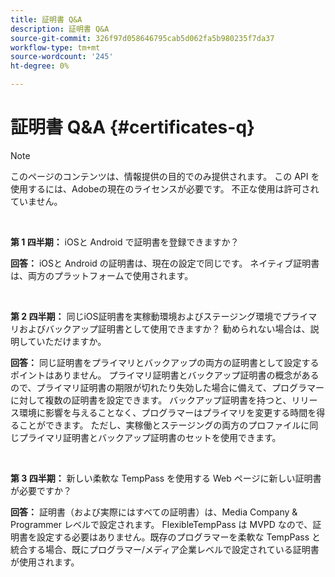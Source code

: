 ```yaml
---
title: 証明書 Q&A
description: 証明書 Q&A
source-git-commit: 326f97d058646795cab5d062fa5b980235f7da37
workflow-type: tm+mt
source-wordcount: '245'
ht-degree: 0%

---
```




# 証明書 Q&amp;A {#certificates-q}

>[!NOTE]
>
>このページのコンテンツは、情報提供の目的でのみ提供されます。 この API を使用するには、Adobeの現在のライセンスが必要です。 不正な使用は許可されていません。

</br>

**第 1 四半期：** iOSと Android で証明書を登録できますか？

**回答：** iOSと Android の証明書は、現在の設定で同じです。 ネイティブ証明書は、両方のプラットフォームで使用されます。

</br>

**第 2 四半期：** 同じiOS証明書を実稼動環境およびステージング環境でプライマリおよびバックアップ証明書として使用できますか？ 勧められない場合は、説明していただけますか。

**回答：** 同じ証明書をプライマリとバックアップの両方の証明書として設定するポイントはありません。 プライマリ証明書とバックアップ証明書の概念があるので、プライマリ証明書の期限が切れたり失効した場合に備えて、プログラマーに対して複数の証明書を設定できます。 バックアップ証明書を持つと、リリース環境に影響を与えることなく、プログラマーはプライマリを変更する時間を得ることができます。 ただし、実稼働とステージングの両方のプロファイルに同じプライマリ証明書とバックアップ証明書のセットを使用できます。

</br>

**第 3 四半期：** 新しい柔軟な TempPass を使用する Web ページに新しい証明書が必要ですか？ 

**回答：** 証明書（および実際にはすべての証明書）は、Media Company &amp; Programmer レベルで設定されます。 FlexibleTempPass は MVPD なので、証明書を設定する必要はありません。既存のプログラマーを柔軟な TempPass と統合する場合、既にプログラマー/メディア企業レベルで設定されている証明書が使用されます。

